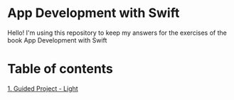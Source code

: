 # App Development with Swift

Hello! I'm using this repository to keep my answers for the exercises of the book App Development with Swift
 
 
# Table of contents 
[1. Guided Project - Light](https://github.com/carocaro22/app-dev-with-swift/tree/main/1.GettingStartedWithAppDevelopment/GuidedProject-Light)

